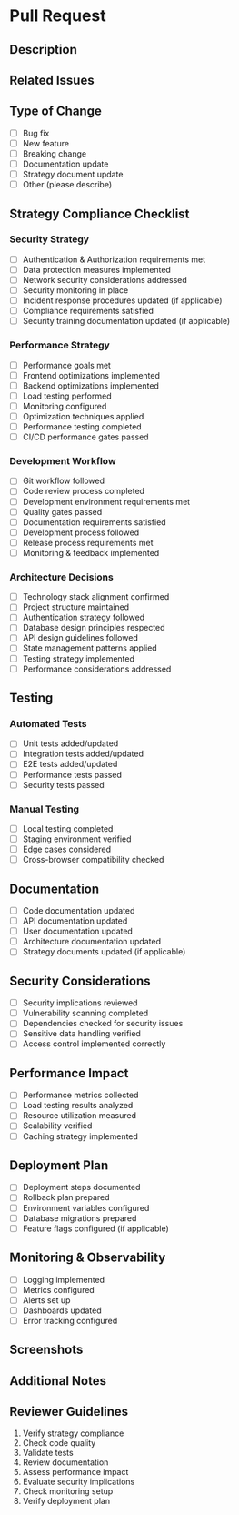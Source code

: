 # Pull Request

## Description
<!-- Provide a clear and concise description of your changes -->

## Related Issues
<!-- Link to any related issues (e.g., Fixes #123) -->

## Type of Change
<!-- Mark the appropriate option with [x] -->
- [ ] Bug fix
- [ ] New feature
- [ ] Breaking change
- [ ] Documentation update
- [ ] Strategy document update
- [ ] Other (please describe)

## Strategy Compliance Checklist

### Security Strategy
- [ ] Authentication & Authorization requirements met
- [ ] Data protection measures implemented
- [ ] Network security considerations addressed
- [ ] Security monitoring in place
- [ ] Incident response procedures updated (if applicable)
- [ ] Compliance requirements satisfied
- [ ] Security training documentation updated (if applicable)

### Performance Strategy
- [ ] Performance goals met
- [ ] Frontend optimizations implemented
- [ ] Backend optimizations implemented
- [ ] Load testing performed
- [ ] Monitoring configured
- [ ] Optimization techniques applied
- [ ] Performance testing completed
- [ ] CI/CD performance gates passed

### Development Workflow
- [ ] Git workflow followed
- [ ] Code review process completed
- [ ] Development environment requirements met
- [ ] Quality gates passed
- [ ] Documentation requirements satisfied
- [ ] Development process followed
- [ ] Release process requirements met
- [ ] Monitoring & feedback implemented

### Architecture Decisions
- [ ] Technology stack alignment confirmed
- [ ] Project structure maintained
- [ ] Authentication strategy followed
- [ ] Database design principles respected
- [ ] API design guidelines followed
- [ ] State management patterns applied
- [ ] Testing strategy implemented
- [ ] Performance considerations addressed

## Testing
<!-- Describe the testing you have performed -->

### Automated Tests
- [ ] Unit tests added/updated
- [ ] Integration tests added/updated
- [ ] E2E tests added/updated
- [ ] Performance tests passed
- [ ] Security tests passed

### Manual Testing
- [ ] Local testing completed
- [ ] Staging environment verified
- [ ] Edge cases considered
- [ ] Cross-browser compatibility checked

## Documentation
- [ ] Code documentation updated
- [ ] API documentation updated
- [ ] User documentation updated
- [ ] Architecture documentation updated
- [ ] Strategy documents updated (if applicable)

## Security Considerations
- [ ] Security implications reviewed
- [ ] Vulnerability scanning completed
- [ ] Dependencies checked for security issues
- [ ] Sensitive data handling verified
- [ ] Access control implemented correctly

## Performance Impact
- [ ] Performance metrics collected
- [ ] Load testing results analyzed
- [ ] Resource utilization measured
- [ ] Scalability verified
- [ ] Caching strategy implemented

## Deployment Plan
- [ ] Deployment steps documented
- [ ] Rollback plan prepared
- [ ] Environment variables configured
- [ ] Database migrations prepared
- [ ] Feature flags configured (if applicable)

## Monitoring & Observability
- [ ] Logging implemented
- [ ] Metrics configured
- [ ] Alerts set up
- [ ] Dashboards updated
- [ ] Error tracking configured

## Screenshots
<!-- If applicable, add screenshots to help explain your changes -->

## Additional Notes
<!-- Add any additional notes or context about the changes -->

## Reviewer Guidelines
1. Verify strategy compliance
2. Check code quality
3. Validate tests
4. Review documentation
5. Assess performance impact
6. Evaluate security implications
7. Check monitoring setup
8. Verify deployment plan 